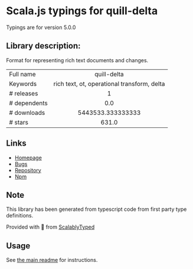 
# Scala.js typings for quill-delta

Typings are for version 5.0.0

## Library description:
Format for representing rich text documents and changes.

|                    |                 |
| ------------------ | :-------------: |
| Full name          | quill-delta |
| Keywords           | rich text, ot, operational transform, delta |
| # releases         | 1 |
| # dependents       | 0.0 |
| # downloads        | 5443533.333333333 |
| # stars            | 631.0 |

## Links
- [Homepage](https://github.com/quilljs/delta)
- [Bugs](https://github.com/quilljs/delta/issues)
- [Repository](https://github.com/quilljs/delta)
- [Npm](https://www.npmjs.com/package/quill-delta)
    


## Note
This library has been generated from typescript code from first party type definitions.

Provided with :purple_heart: from [ScalablyTyped](https://github.com/oyvindberg/ScalablyTyped)

## Usage
See [the main readme](../../readme.md) for instructions.


